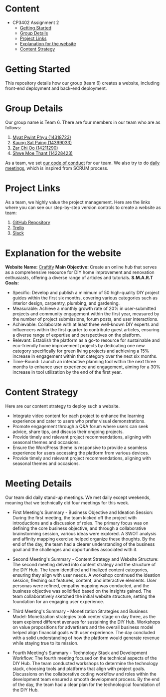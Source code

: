 # Content
* CP3402 Assignment 2
  * [Getting Started](#Getting-Started)
  * [Group Details](#Group-Details)
  * [Project Links](#Project-Links)
  * [Explanation for the website](#Explanation-for-the-website)
  * [Content Strategy](#Content-Strategy)
 
# Getting Started
 
This repository details how our group (team 6) creates a website, including front-end deployment and back-end deployment.
 
 
# Group Details
 
Our group name is Team 6. There are four members in our team who are as follows:
1. [Myat Pwint Phyu (14318723)](https://www.linkedin.com/in/myat-pwint-phyu-67b587284/)
2. [Kaung Sat Paing (14399033)](https://www.linkedin.com/in/kaung-sat-paing-2b02b825b/?utm_source=share&utm_campaign=share_via&utm_content=profile&utm_medium=ios_app)
3. [Zar Chi Oo (14211290)](https://www.linkedin.com/in/zarchioo/)
4. [Shwe Moe Thant (14228423)](https://www.linkedin.com/in/shwe-moe-thant-454473223/)


As a team, we set [our code of conduct](https://docs.google.com/document/d/1kDKkVeRaLh9u8EgRC4VUBGRNnzZF26KD7whVBtHkiJ8/edit?usp=sharing) for our team.
We also try to do [daily meetings](https://miro.com/welcomeonboard/OU00RWc1eENZeWJUbnd0aktVVmlBeVhWZERtcWIwVUo2azM3Y3R4ekZEZjVNbnpsUHRjZE1POUUzQTdnS25xYnwzNDU4NzY0NTQxOTQyODkzMzQwfDI=?share_link_id=231631393104), which is inspired from SCRUM process.
 
 
# Project Links
 
As a team, we highly value the project management. Here are the links where you can see our step-by-step version controls
to create a website as team:
1. [GitHub Repository](https://github.com/ShweMoeThantAurum/ContentManagementSystemGroupAssignmentTeam6)
2. [Trello](https://trello.com/b/K4nnWSkQ/team-6)
3. [Slack](https://join.slack.com/t/namethegroup/shared_invite/zt-29hsfnftw-c_owSNMwG86oE4wNrx7dtQ)


# Explanation for the website
 
**Website Name:** [Craftify](https://dev-craftify.pantheonsite.io/)
**Main Objective:** Create an online hub that serves as a comprehensive resource for DIY home improvement and renovation enthusiasts,
offering a diverse range of articles and tutorials.
**S.M.A.R.T Goals:**
* Specific: Develop and publish a minimum of 50 high-quality DIY project guides within the first six months, covering
various categories such as interior design, carpentry, plumbing, and gardening.
* Measurable: Achieve a monthly growth rate of 20% in user-submitted projects and community engagement within the first year,
measured by the number of project submissions, forum posts, and user interactions.
* Achievable: Collaborate with at least three well-known DIY experts and influencers within the first quarter to contribute
guest articles, ensuring a diverse range of expertise and perspectives on the platform.
* Relevant: Establish the platform as a go-to resource for sustainable and eco-friendly home improvement projects by
dedicating one new category specifically for green living projects and achieving a 15% increase in engagement within that category over the next six months.
* Time-Bound: Launch an interactive planning tool within the next three months to enhance user experience and engagement,
aiming for a 30% increase in tool utilization by the end of the first year.
 
 
# Content Strategy
 
Here are our content strategy to deploy such a website.
* Integrate video content for each project to enhance the learning experience and cater to users who prefer visual demonstrations.
* Promote engagement through a Q&A forum where users can seek advice, share tips, and discuss their ongoing projects.
* Provide timely and relevant project recommendations, aligning with seasonal themes and occasions.
* Ensure the WordPress theme is responsive to provide a seamless experience for users accessing the platform from various devices.
* Provide timely and relevant project recommendations, aligning with seasonal themes and occasions.


# Meeting Details
Our team did daily stand-up meetings. We met daily except weekends, meaning that we technically did four meetings for this week.
* First Meeting's Summary - Business Objective and Ideation Session:
During the first meeting, the team kicked off the project with introductions and a discussion of roles. The primary focus
was on defining the core business objective, and through a collaborative brainstorming session, various ideas were explored.
A SWOT analysis and affinity mapping exercise helped organize these thoughts. By the end of the day, the team had a clearer understanding
of the business goal and the challenges and opportunities associated with it.

* Second Meeting's Summary - Content Strategy and Website Structure: The second meeting delved into content strategy and the structure of the DIY Hub. The team identified and finalized content categories,
ensuring they align with user needs. A workshop continued the ideation session, fleshing out features, content, and interactive elements.
User personas were refined, empathy mapping was conducted, and the business objective was solidified based on the insights gained.
The team collaboratively sketched the initial website structure, setting the foundation for an engaging user experience.
 
* Third Meeting's Summary - Monetization Strategies and Business Model: Monetization strategies took center stage on day three, as the team explored different avenues for sustaining the DIY Hub.
Workshops on value propositions for advertisers and the overall business model helped align financial goals with user experience.
The day concluded with a solid understanding of how the platform would generate revenue while staying true to its mission.
 
* Fourth Meeting's Summary - Technology Stack and Development Workflow: The fourth meeting focused on the technical aspects of the DIY Hub. The team conducted workshops to determine the technology stack,
choosing tools and platforms that align with project goals. Discussions on the collaborative coding workflow and roles within the development
team ensured a smooth development process. By the end of the day, the team had a clear plan for the technological foundation of the DIY Hub.